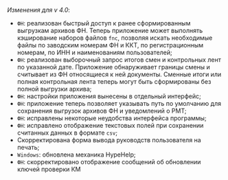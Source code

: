 _Изменения для v 4.0_:
- `ФН`: реализован быстрый доступ к ранее сформированным выгрузкам архивов ФН. Теперь приложение может выполнять кэширование наборов файлов `fnc`, позволяя искать необходимые файлы по заводским номерам ФН и ККТ, по регистрационным номерам, по ИНН и наименованиям пользователей;
- `ФН`: реализован выборочный запрос итогов смен и контрольных лент по указанной дате. Приложение обнаруживает границы смены и считывает из ФН относящиеся к ней документы. Сменные итоги или полная контрольная лента теперь могут быть сформированы без полной выгрузки архива;
- `ФН`: настройки приложения вынесены в отдельный интерфейс;
- `ФН`: приложение теперь позволяет указывать путь по умолчанию  для сохранения выгрузок архивов ФН и уведомлений о РМТ;
- `ФН`: исправлены некоторые неудобства интерфейса программы;
- `ФН`: исправлено отображение текстовых полей при сохранении считанных данных в формате `csv`;
- Скорректирована форма вывода руководств пользователя на печать;
- `Windows`: обновлена механика HypeHelp;
- `ФН`: скорректировано отображение сообщений об обновлении ключей проверки КМ
